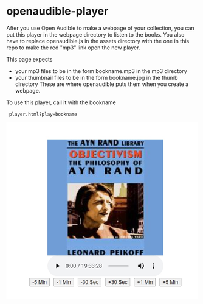 # openaudible-player
After you use Open Audible to make a webpage of your collection, you can put this player in the webpage directory to listen to the books. You also have to replace openaudible.js in the assets directory with the one in this repo to make the red "mp3" link open the new player.

This page expects 
*  your mp3 files to be in the form bookname.mp3 in the mp3 directory
*  your thumbnail files to be in the form bookname.jpg in the thumb directory
These are where openaudible puts them when you create a webpage.

To use this player, call it with the bookname

     player.html?play=bookname

![player.html](player.html.jpg)
